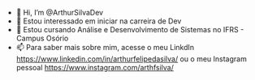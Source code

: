 - 👋 Hi, I’m @ArthurSilvaDev
- 👀 Estou interessado em iniciar na carreira de Dev
- 🌱 Estou cursando Análise e Desenvolvimento de Sistemas no IFRS - Campus Osório
- 📫 Para saber mais sobre mim, acesse o meu LinkdIn https://www.linkedin.com/in/arthurfelipedasilva/ ou o meu Instagram pessoal https://www.instagram.com/arthfsilva/

<!---
ArthurSilvaDev/ArthurSilvaDev is a ✨ special ✨ repository because its `README.md` (this file) appears on your GitHub profile.
You can click the Preview link to take a look at your changes.
--->
